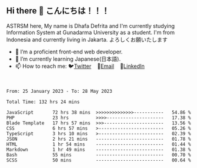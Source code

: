 ## Hi there 👋 こんにちは！！！
ASTRSM here, My name is Dhafa Defrita and I'm currently studying Information System at Gunadarma University as a student. I'm from Indonesia and currently living in Jakarta. よろしくお願いたします

- 🔭 I’m a proficient front-end web developer.
- 🌱 I’m currently learning Japanese(日本語).
- 📫 How to reach me: 🐦[Twitter](https://twitter.com/0_astrsm)&nbsp;&nbsp;&nbsp;&nbsp;📧[Email](ddefrito84@gmail.com)&nbsp;&nbsp;&nbsp;&nbsp;💼[LinkedIn](https://www.linkedin.com/in/dhafa-defrita-rama-yudistira-9357a9229/)
<br>
<!-- <p align="left">
<a href="https://github.com/ASTRSM">
  <img height="180em" src="https://github-readme-stats-eight-theta.vercel.app/api?username=ASTRSM&show_icons=true&theme=dracula&include_all_commits=true&count_private=true"/>
  <img height="180em" src="https://github-readme-stats-eight-theta.vercel.app/api/top-langs/?username=ASTRSM&layout=compact&langs_count=8&theme=dracula"/>
</a>
</p> -->

<!--START_SECTION:waka-->

```text
From: 25 January 2023 - To: 28 May 2023

Total Time: 132 hrs 24 mins

JavaScript       72 hrs 38 mins  >>>>>>>>>>>>>>-----------   54.86 %
PHP              23 hrs          >>>>---------------------   17.38 %
Blade Template   17 hrs 57 mins  >>>----------------------   13.56 %
CSS              6 hrs 57 mins   >------------------------   05.26 %
TypeScript       3 hrs 10 mins   >------------------------   02.39 %
JSON             2 hrs 21 mins   -------------------------   01.78 %
HTML             1 hr 54 mins    -------------------------   01.44 %
Markdown         1 hr 49 mins    -------------------------   01.38 %
Bash             55 mins         -------------------------   00.70 %
SCSS             50 mins         -------------------------   00.64 %
```

<!--END_SECTION:waka-->

